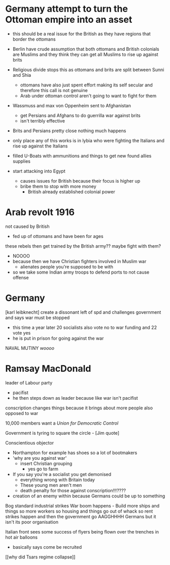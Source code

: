 
# Germany attempt to turn the Ottoman empire into an asset 
- this should be a real issue for the British as they have regions that border the ottomans 
- Berlin have crude assumption that both ottomans and British colonials are Muslims and they think they can get all Muslims to rise up against brits 
- Religious divide stops this as ottomans and brits are split between Sunni and Shia 
	- ottomans have also just spent effort making its self secular and therefore this call is not genuine 
	- Arab under ottoman control aren't going to want to fight for them 


- Wassmuss and max von Oppenheim sent to Afghanistan
	- get Persians and Afghans to do guerrilla war against brits 
	- isn't terribly effective 
- Brits and Persians pretty close nothing much happens 
- only place any of this works is in lybia who were fighting the Italians and rise up against the Italians
- filled U-Boats with ammunitions and things to get new found allies supplies 
- start attacking into Egypt 
	- causes issues for British because their focus is higher up 
	- bribe them to stop with more money 
		- British already established colonial power 



# Arab revolt 1916 
not caused by British 
- fed up of ottomans and have been for ages 

these rebels then get trained by the British army??
maybe fight with them? 
- NOOOO 
- because then we have Christian fighters involved in Muslim war 
	- alienates people you're supposed to be with 
- so we take some Indian army troops to defend ports to not cause offense 


# Germany 

[karl leibknecht] create a dissonant left of spd and challenges government and says war must be stopped 
- this time a year later 20 socialists also vote no to war funding and 22 vote yes 
- he is put in prison for going against the war


NAVAL MUTINY *woooo*

# Ramsay MacDonald

leader of Labour party 
- pacifist 
- he then steps down as leader because like war isn't pacifist 

conscription changes things because it brings about more people also opposed to war 

10,000 members want a *Union for Democratic Control*

Government is tyring to square the circle - [Jim quote]

Conscientious objector
- Northampton for example has shoes so a lot of bootmakers 
- 'why are you against war'
	- insert Christian grouping 
		- yes go to farm 
- If you say you're a socialist you get demonised 
	- everything wrong with Britain today 
	- These young men aren't men 
	- death penalty for those against conscription!!!????
- creation of an enemy within because Germans could be up to something 


Bog standard industrial strikes 
War boom happens - Build more ships and things so more workers so housing and things go out of whack so rent strikes happen and then the government go AAGGHHHH Germans but it isn't its poor organisation 

Italian front sees some success of flyers being flown over the trenches in hot air balloons 
- basically says come be recruited

[[why did Tsars regime collapse]]